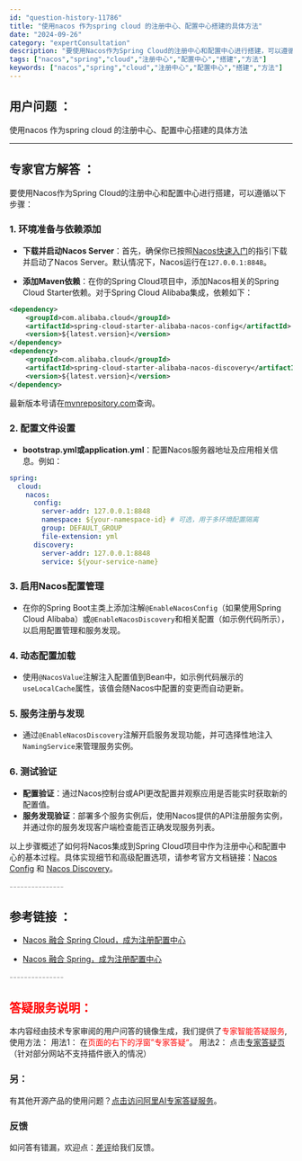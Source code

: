 ```yaml
---
id: "question-history-11786"
title: "使用nacos 作为spring cloud 的注册中心、配置中心搭建的具体方法"
date: "2024-09-26"
category: "expertConsultation"
description: "要使用Nacos作为Spring Cloud的注册中心和配置中心进行搭建，可以遵循以下步骤：### 1. 环境准备与依赖添加- **下载并启动Nacos Server**：首先，确保你已按照[Nacos快速入门](../quickstart/quick-start.md)的指引下载并启动了Nacos"
tags: ["nacos","spring","cloud","注册中心","配置中心","搭建","方法"]
keywords: ["nacos","spring","cloud","注册中心","配置中心","搭建","方法"]
---
```


## 用户问题 ： 
 使用nacos 作为spring cloud 的注册中心、配置中心搭建的具体方法  

---------------
## 专家官方解答 ：

要使用Nacos作为Spring Cloud的注册中心和配置中心进行搭建，可以遵循以下步骤：

### 1. 环境准备与依赖添加

- **下载并启动Nacos Server**：首先，确保你已按照[Nacos快速入门](../quickstart/quick-start.md)的指引下载并启动了Nacos Server。默认情况下，Nacos运行在`127.0.0.1:8848`。

- **添加Maven依赖**：在你的Spring Cloud项目中，添加Nacos相关的Spring Cloud Starter依赖。对于Spring Cloud Alibaba集成，依赖如下：

```xml
<dependency>
    <groupId>com.alibaba.cloud</groupId>
    <artifactId>spring-cloud-starter-alibaba-nacos-config</artifactId>
    <version>${latest.version}</version>
</dependency>
<dependency>
    <groupId>com.alibaba.cloud</groupId>
    <artifactId>spring-cloud-starter-alibaba-nacos-discovery</artifactId>
    <version>${latest.version}</version>
</dependency>
```
最新版本号请在[mvnrepository.com](https://mvnrepository.com/artifact/com.alibaba.cloud/spring-cloud-starter-alibaba-nacos-config)查询。

### 2. 配置文件设置

- **bootstrap.yml或application.yml**：配置Nacos服务器地址及应用相关信息。例如：

```yaml
spring:
  cloud:
    nacos:
      config:
        server-addr: 127.0.0.1:8848
        namespace: ${your-namespace-id} # 可选，用于多环境配置隔离
        group: DEFAULT_GROUP
        file-extension: yml
      discovery:
        server-addr: 127.0.0.1:8848
        service: ${your-service-name}
```

### 3. 启用Nacos配置管理

- 在你的Spring Boot主类上添加注解`@EnableNacosConfig`（如果使用Spring Cloud Alibaba）或`@EnableNacosDiscovery`和相关配置（如示例代码所示），以启用配置管理和服务发现。

### 4. 动态配置加载

- 使用`@NacosValue`注解注入配置值到Bean中，如示例代码展示的`useLocalCache`属性，该值会随Nacos中配置的变更而自动更新。

### 5. 服务注册与发现

- 通过`@EnableNacosDiscovery`注解开启服务发现功能，并可选择性地注入`NamingService`来管理服务实例。

### 6. 测试验证

- **配置验证**：通过Nacos控制台或API更改配置并观察应用是否能实时获取新的配置值。
- **服务发现验证**：部署多个服务实例后，使用Nacos提供的API注册服务实例，并通过你的服务发现客户端检查能否正确发现服务列表。

以上步骤概述了如何将Nacos集成到Spring Cloud项目中作为注册中心和配置中心的基本过程。具体实现细节和高级配置选项，请参考官方文档链接：[Nacos Config](https://github.com/spring-cloud-incubator/spring-cloud-alibaba/wiki/Nacos-config) 和 [Nacos Discovery](https://github.com/spring-cloud-incubator/spring-cloud-alibaba/wiki/Nacos-discovery)。


<font color="#949494">---------------</font> 


## 参考链接 ：

* [Nacos 融合 Spring Cloud，成为注册配置中心](https://nacos.io/docs/latest/ecology/use-nacos-with-spring-cloud)
 
 * [Nacos 融合 Spring，成为注册配置中心](https://nacos.io/docs/latest/ecology/use-nacos-with-spring)


 <font color="#949494">---------------</font> 
 


## <font color="#FF0000">答疑服务说明：</font> 

本内容经由技术专家审阅的用户问答的镜像生成，我们提供了<font color="#FF0000">专家智能答疑服务</font>,使用方法：
用法1： 在<font color="#FF0000">页面的右下的浮窗”专家答疑“</font>。
用法2： 点击[专家答疑页](https://answer.opensource.alibaba.com/docs/intro)（针对部分网站不支持插件嵌入的情况）
### 另：


有其他开源产品的使用问题？[点击访问阿里AI专家答疑服务](https://answer.opensource.alibaba.com/docs/intro)。
### 反馈
如问答有错漏，欢迎点：[差评](https://ai.nacos.io/user/feedbackByEnhancerGradePOJOID?enhancerGradePOJOId=14855)给我们反馈。
